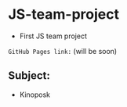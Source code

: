# JS-team-project
- First JS team project

`GitHub Pages link:` (will be soon)

## Subject:
+ Kinoposk 
